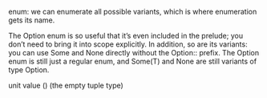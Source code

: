 enum: we can enumerate all possible variants, which is where enumeration gets its name.

The Option<T> enum is so useful that it’s even included in the prelude; you don’t need to bring it into scope explicitly. In addition, so are its variants: you can use Some and None directly without the Option:: prefix. The Option<T> enum is still just a regular enum, and Some(T) and None are still variants of type Option<T>.

unit value () (the empty tuple type) 